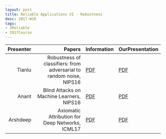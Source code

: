 ```yaml
---
layout: post
title: Reliable Applications VI - Robustness
desc: 2017-W10
tags:
- 3Reliable
- 2017Course
---
```




| Presenter | Papers | Information| OurPresentation |
| -----: | ----------: | :----- | :----- |
| Tianlu | Robustness of classifiers: from adversarial to random noise, NIPS16 | [PDF](https://arxiv.org/abs/1608.08967) | [PDF]({{site.baseurl}}/talks/20171026-Tianlu.pdf) |
| Anant |  Blind Attacks on Machine Learners,  NIPS16 | [PDF](https://papers.nips.cc/paper/6482-blind-attacks-on-machine-learners) | [PDF]({{site.baseurl}}/talks/20171026-Anant.pdf) |
| Arshdeep | Axiomatic Attribution for Deep Networks, ICML17 | [PDF](http://proceedings.mlr.press/v70/sundararajan17a/sundararajan17a.pdf) | [PDF]({{site.baseurl}}/talks/20171031-Arshdeep.pdf) |
